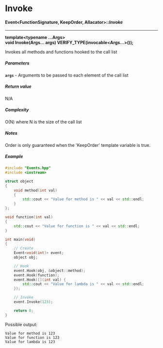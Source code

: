 # Invoke
#### Event<FunctionSignature, KeepOrder, Allacator>::___Invoke___

-----

__template<typename ...Args>   
void Invoke(Args... args) VERIFY_TYPE(invocable<Args...>());__

Invokes all methods and functions hooked to the call list  

##### Parameters
__`args`__ - Arguments to be passed to each element of the call list

##### Return value
N/A

##### Complexity
O(N) where N is the size of the call list

##### Notes
Order is only guaranteed when the 'KeepOrder' template variable is true.

##### Example
```c++
#include "Events.hpp"
#include <iostream>

struct object
{
    void method(int val)
    {
        std::cout << "Value for method is " << val << std::endl;
    }
};

void function(int val)
{
    std::cout << "Value for function is " << val << std::endl;
}

int main(void)
{
    // Create
    Event<void(int)> event;
    object obj;

    // Hook
    event.Hook(obj, &object::method);
    event.Hook(function);
    event.Hook([](int val) {
        std::cout << "Value for lambda is " << val << std::endl;
    });

    // Invoke
    event.Invoke(123);

    return 0;
}
```

Possible output:

```c++17
Value for method is 123
Value for function is 123
Value for lambda is 123
```